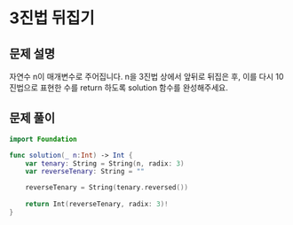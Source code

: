# 3진법 뒤집기
## 문제 설명
자연수 n이 매개변수로 주어집니다. n을 3진법 상에서 앞뒤로 뒤집은 후, 이를 다시 10진법으로 표현한 수를 return 하도록 solution 함수를 완성해주세요.

## 문제 풀이

```swift
import Foundation

func solution(_ n:Int) -> Int {
    var tenary: String = String(n, radix: 3)
    var reverseTenary: String = ""

    reverseTenary = String(tenary.reversed())
    
    return Int(reverseTenary, radix: 3)!
}
```
